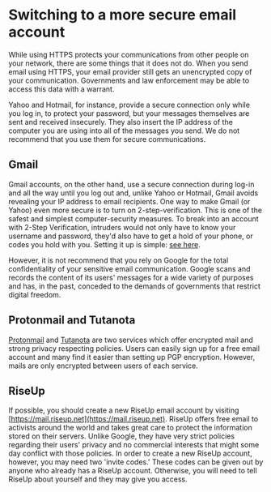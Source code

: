 [Title]: # (Switching to a more secure email account)
[Difficulty]: # (Beginner)
[Order]: # (7)

# Switching to a more secure email account

While using HTTPS protects your communications from other people on your network, there are some things that it does not do. When you send email using HTTPS, your email provider still gets an unencrypted copy of your communication. Governments and law enforcement may be able to access this data with a warrant.

Yahoo and Hotmail, for instance, provide a secure connection only while you log in, to protect your password, but your messages themselves are sent and received insecurely. They also insert the IP address of the computer you are using into all of the messages you send. We do not recommend that you use them for secure communications. 

## Gmail

Gmail accounts, on the other hand, use a secure connection during log-in and all the way until you log out and, unlike Yahoo or Hotmail, Gmail avoids revealing your IP address to email recipients. One way to make Gmail (or Yahoo) even more secure is to turn on 2-step-verification. This is one of the safest and simplest computer-security measures. To break into an account with 2-Step Verification, intruders would not only have to know your username and password, they'd also have to get a hold of your phone, or codes you hold with you. Setting it up is simple: [see here](https://support.google.com/accounts/answer/185839?hl=en).

However, it is not recommend that you rely on Google for the total confidentiality of your sensitive email communication. Google scans and records the content of its users' messages for a wide variety of purposes and has, in the past, conceded to the demands of governments that restrict digital freedom. 

## Protonmail and Tutanota

[Protonmail](https://protonmail.com) and [Tutanota](https://tutanota.com) are two services which offer encrypted mail and strong privacy respecting policies. Users can easily sign up for a free email account and many find it easier than setting up PGP encryption. However, mails are only encrypted between users of each service.

## RiseUp

If possible, you should create a new RiseUp email account by visiting [https://mail.riseup.net](https://mail.riseup.net). RiseUp offers free email to activists around the world and takes great care to protect the information stored on their servers. Unlike Google, they have very strict policies regarding their users' privacy and no commercial interests that might some day conflict with those policies. In order to create a new RiseUp account, however, you may need two 'invite codes.' These codes can be given out by anyone who already has a RiseUp account. Otherwise, you will need to tell RiseUp about yourself and they may give you access.
